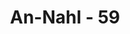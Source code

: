 ---
title: "An-Nahl - 59"
no: 59
arabic_no: ٥٩
ayah: يَتَوٰرٰى مِنَ الْقَوْمِ مِنْ سُوْۤءِ مَا بُشِّرَ بِهٖۗ اَيُمْسِكُهٗ عَلٰى هُوْنٍ اَمْ يَدُسُّهٗ فِى التُّرَابِۗ  اَلَا سَاۤءَ مَا يَحْكُمُوْنَ 
translation: "Dia bersembunyi dari orang banyak, disebabkan kabar buruk yang disampaikan kepadanya. Apakah dia akan memeliharanya dengan (menanggung) kehinaan atau akan membenamkannya ke dalam tanah (hidup-hidup)? Ingatlah alangkah buruknya (putusan) yang mereka tetapkan itu."
tafsir: "Allah swt menjelaskan lebih lanjut perilaku orang-orang musyrik pada saat mereka mendapatkan anak perempuan. Mereka menarik diri dari masyarakatnya karena mendapat kabar buruk dengan kelahiran anak perempuan itu. Mereka bersembunyi dari orang banyak karena takut mendapat hinaan, dan tidak menginginkan ada orang yang mengetahui aib yang menimpa dirinya. Kemudian terbayang dalam pikiran mereka apakah anak yang mendatangkan aib itu akan dipelihara dengan menanggung kehinaan yang berkepanjangan, karena anak perempuan itu tidak berhak mendapat warisan dan penghargaan masyarakat, serta hanya sebagai pelayan laki-laki, atau apakah mereka akan menguburnya ke dalam tanah hidup-hidup. Kebiasaan mereka mengubur anak perempuan hidup-hidup itu dipandang sebagai dosa besar yang harus mereka pertanggungjawabkan di hari perhitungan, karena perbuatan itu bertentangan dengan nurani manusia dan akal sehat. \n\nAllah swt berfirman:\n\nDan apabila bayi-bayi perempuan yang dikubur hidup-hidup ditanya, karena dosa apa dia dibunuh? (at-Takwir/81: 8-9)\n\nDi akhir ayat, Allah swt menyatakan bahwa alangkah buruknya apa yang mereka tetapkan dan simpulkan itu, yaitu mereka malu memperoleh anak perempuan sehingga menyembunyikan dirinya dari orang banyak. Begitu malunya mereka sehingga mereka merasa harus memilih apakah akan tetap memelihara anak perempuan itu tetapi dengan menanggung malu, atau mereka kubur hidup-hidup. Allah menegaskan bahwa pandangan mereka mengenai anak perempuan itu sangat keliru."
---